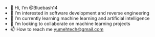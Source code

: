 - 👋 Hi, I’m @Bluebash14
- 👀 I’m interested in software development and reverse engineering
- 🌱 I’m currently learning machine learning and artificial intelligence
- 💞️ I’m looking to collaborate on machine learning projects
- 📫 How to reach me yumehtech@gmail.com

<!---
Bluebash14/Bluebash14 is a ✨ special ✨ repository because its `README.md` (this file) appears on your GitHub profile.
You can click the Preview link to take a look at your changes.
--->
